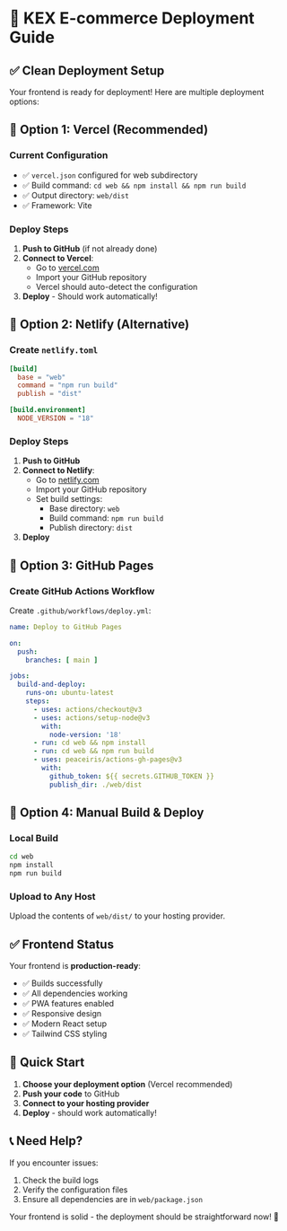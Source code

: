 # 🚀 KEX E-commerce Deployment Guide

## ✅ **Clean Deployment Setup**

Your frontend is ready for deployment! Here are multiple deployment options:

## 🎯 **Option 1: Vercel (Recommended)**

### **Current Configuration**
- ✅ `vercel.json` configured for web subdirectory
- ✅ Build command: `cd web && npm install && npm run build`
- ✅ Output directory: `web/dist`
- ✅ Framework: Vite

### **Deploy Steps**
1. **Push to GitHub** (if not already done)
2. **Connect to Vercel**:
   - Go to [vercel.com](https://vercel.com)
   - Import your GitHub repository
   - Vercel should auto-detect the configuration
3. **Deploy** - Should work automatically!

## 🎯 **Option 2: Netlify (Alternative)**

### **Create `netlify.toml`**
```toml
[build]
  base = "web"
  command = "npm run build"
  publish = "dist"

[build.environment]
  NODE_VERSION = "18"
```

### **Deploy Steps**
1. **Push to GitHub**
2. **Connect to Netlify**:
   - Go to [netlify.com](https://netlify.com)
   - Import your GitHub repository
   - Set build settings:
     - Base directory: `web`
     - Build command: `npm run build`
     - Publish directory: `dist`
3. **Deploy**

## 🎯 **Option 3: GitHub Pages**

### **Create GitHub Actions Workflow**
Create `.github/workflows/deploy.yml`:
```yaml
name: Deploy to GitHub Pages

on:
  push:
    branches: [ main ]

jobs:
  build-and-deploy:
    runs-on: ubuntu-latest
    steps:
      - uses: actions/checkout@v3
      - uses: actions/setup-node@v3
        with:
          node-version: '18'
      - run: cd web && npm install
      - run: cd web && npm run build
      - uses: peaceiris/actions-gh-pages@v3
        with:
          github_token: ${{ secrets.GITHUB_TOKEN }}
          publish_dir: ./web/dist
```

## 🎯 **Option 4: Manual Build & Deploy**

### **Local Build**
```bash
cd web
npm install
npm run build
```

### **Upload to Any Host**
Upload the contents of `web/dist/` to your hosting provider.

## ✅ **Frontend Status**

Your frontend is **production-ready**:
- ✅ Builds successfully
- ✅ All dependencies working
- ✅ PWA features enabled
- ✅ Responsive design
- ✅ Modern React setup
- ✅ Tailwind CSS styling

## 🚀 **Quick Start**

1. **Choose your deployment option** (Vercel recommended)
2. **Push your code** to GitHub
3. **Connect to your hosting provider**
4. **Deploy** - should work automatically!

## 📞 **Need Help?**

If you encounter issues:
1. Check the build logs
2. Verify the configuration files
3. Ensure all dependencies are in `web/package.json`

Your frontend is solid - the deployment should be straightforward now! 🎉

